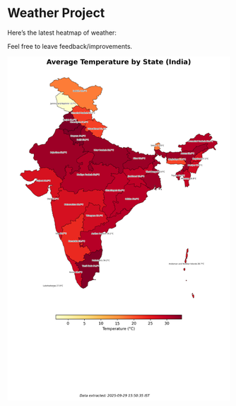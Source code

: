 # Weather Project

Here’s the latest heatmap of weather:

Feel free to leave feedback/improvements.

![India Heatmap](docs/assets/india_heatmap.png?v=DA5D75)
